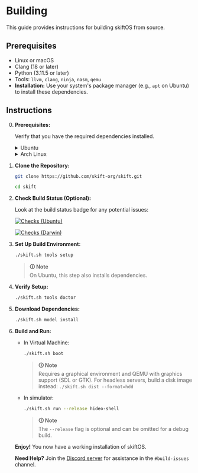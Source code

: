 # Building

This guide provides instructions for building skiftOS from source.

## Prerequisites

* Linux or macOS
* Clang (18 or later)
* Python (3.11.5 or later)
* Tools: `llvm`, `clang`, `ninja`, `nasm`, `qemu`
* **Installation:** Use your system's package manager (e.g., `apt` on Ubuntu) to install these dependencies.

## Instructions

0. **Prerequisites:**

    Verify that you have the required dependencies installed.

    <details>
    <summary>Ubuntu</summary>

    ```sh
    apt update

    apt install build-essential git ninja-build libsdl2-dev nasm gcc-multilib qemu-system-x86 mtools liburing-dev

    bash -c "$(wget -O - https://apt.llvm.org/llvm.sh)" llvm 17
    ```

    </details>

    <details>
    <summary>Arch Linux</summary>

    ```sh
    pacman -Syu git clang llvm nasm qemu-full gptfdisk mtools liburing sdl2
    ```

    </details>



1. **Clone the Repository:**
    ```sh
    git clone https://github.com/skift-org/skift.git

    cd skift
    ```

2. **Check Build Status (Optional):**

    Look at the build status badge for any potential issues:

    [![Checks (Ubuntu)](https://github.com/skift-org/skift/actions/workflows/checks-linux.yml/badge.svg)](https://github.com/skift-org/skift/actions/workflows/checks-linux.yml)

    [![Checks (Darwin)](https://github.com/skift-org/skift/actions/workflows/check-darwin.yml/badge.svg)](https://github.com/skift-org/skift/actions/workflows/check-darwin.yml)

3. **Set Up Build Environment:**

    ```sh
    ./skift.sh tools setup
    ```
    > **🛈 Note**<br> On Ubuntu, this step also installs dependencies.

4. **Verify Setup:**

   ```sh
   ./skift.sh tools doctor
   ```

5. **Download Dependencies:**

   ```sh
   ./skift.sh model install
   ```

6. **Build and Run:**

    - In Virtual Machine:
        ```sh
        ./skift.sh boot
        ```
        > **🛈 Note**<br> Requires a graphical environment and QEMU with graphics support (SDL or GTK).
        > For headless servers, build a disk image instead: `./skift.sh dist --format=hdd`


    - In simulator:
        ```sh
        ./skift.sh run --release hideo-shell
        ```

        > **🛈 Note**<br> The `--release` flag is optional and can be omitted for a debug build.


    **Enjoy!** You now have a working installation of skiftOS.

    **Need Help?** Join the [Discord server](https://discord.com/invite/gamGsfg) for assistance in the `#build-issues` channel.
